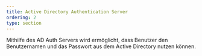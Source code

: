 ```yaml
---
title: Active Directory Authentication Server
ordering: 2
type: section
---
```


Mithilfe des AD Auth Servers wird ermöglicht, dass Benutzer den Benutzernamen und das Passwort aus dem Active Directory nutzen können.

<!--more-->